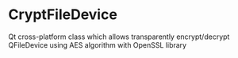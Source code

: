 CryptFileDevice
===============

Qt cross-platform class which allows transparently encrypt/decrypt QFileDevice using AES algorithm with OpenSSL library
